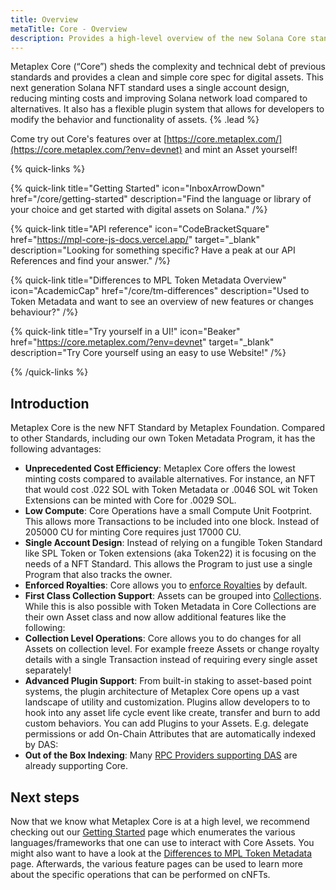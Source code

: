 ```yaml
---
title: Overview
metaTitle: Core - Overview
description: Provides a high-level overview of the new Solana Core standard.
---
```


Metaplex Core (“Core”) sheds the complexity and technical debt of previous standards and provides a clean and simple core spec for digital assets. This next generation Solana NFT standard uses a single account design, reducing minting costs and improving Solana network load compared to alternatives. It also has a flexible plugin system that allows for developers to modify the behavior and functionality of assets. {% .lead %}

Come try out Core's features over at [https://core.metaplex.com/](https://core.metaplex.com/?env=devnet) and mint an Asset yourself!

{% quick-links %}

{% quick-link title="Getting Started" icon="InboxArrowDown" href="/core/getting-started" description="Find the language or library of your choice and get started with digital assets on Solana." /%}

{% quick-link title="API reference" icon="CodeBracketSquare" href="https://mpl-core-js-docs.vercel.app/" target="_blank" description="Looking for something specific? Have a peak at our API References and find your answer." /%}

{% quick-link title="Differences to MPL Token Metadata Overview" icon="AcademicCap" href="/core/tm-differences" description="Used to Token Metadata and want to see an overview of new features or changes behaviour?" /%}

{% quick-link title="Try yourself in a UI!" icon="Beaker" href="https://core.metaplex.com/?env=devnet" target="_blank" description="Try Core yourself using an easy to use Website!" /%}

{% /quick-links %}

## Introduction

Metaplex Core is the new NFT Standard by Metaplex Foundation. Compared to other Standards, including our own Token Metadata Program, it has the following advantages:

- **Unprecedented Cost Efficiency**: Metaplex Core offers the lowest minting costs compared to available alternatives. For instance, an NFT that would cost .022 SOL with Token Metadata or .0046 SOL wit Token Extensions can be minted with Core for .0029 SOL.
- **Low Compute**: Core Operations have a small Compute Unit Footprint. This allows more Transactions to be included into one block. Instead of 205000 CU for minting Core requires just 17000 CU.
- **Single Account Design**: Instead of relying on a fungible Token Standard like SPL Token or Token extensions (aka Token22) it is focusing on the needs of a NFT Standard. This allows the Program to just use a single Program that also tracks the owner.
- **Enforced Royalties**: Core allows you to [enforce Royalties](/core/plugins/royalties) by default.
- **First Class Collection Support**: Assets can be grouped into [Collections](/core/collections). While this is also possible with Token Metadata in Core Collections are their own Asset class and now allow additional features like the following:  
- **Collection Level Operations**: Core allows you to do changes for all Assets on collection level. For example freeze Assets or change royalty details with a single Transaction instead of requiring every single asset separately!
- **Advanced Plugin Support**: From built-in staking to asset-based point systems, the plugin architecture of Metaplex Core opens up a vast landscape of utility and customization. Plugins allow developers to to hook into any asset life cycle event like create, transfer and burn to add custom behaviors. You can add Plugins to your Assets. E.g. delegate permissions or add On-Chain Attributes that are automatically indexed by DAS: 
- **Out of the Box Indexing**: Many [RPC Providers supporting DAS](/rpc-providers) are already supporting Core.

## Next steps

Now that we know what Metaplex Core is at a high level, we recommend checking out our [Getting Started](/core/getting-started) page which enumerates the various languages/frameworks that one can use to interact with Core Assets. You might also want to have a look at the [Differences to MPL Token Metadata](/core/tm-differences) page. Afterwards, the various feature pages can be used to learn more about the specific operations that can be performed on cNFTs. 
